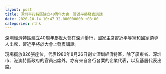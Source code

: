 ```yaml
---
layout: post
title: 深圳舉行特區建立40周年大會　習近平將發表講話
date: 2020-10-14 10:47:32.000000000 +08:00
categories: rthk
---
```


深圳經濟特區建立40周年慶祝大會在深圳舉行，國家主席習近平等黨和國家領導人出席，習近平將於大會上發表講話。

現場擺放826張座位，代表1980年8月26日創立深圳經濟特區，除了廣東省、深圳市、港澳特區政府的官員出席外，亦有來自各行各業的企業代表，以及基層代表出席。
